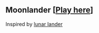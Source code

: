 ## Moonlander [[Play here](https://tblazevic.github.io/moonlander)]

Inspired by [lunar lander](https://en.wikipedia.org/wiki/Lunar_Lander_(1979_video_game))